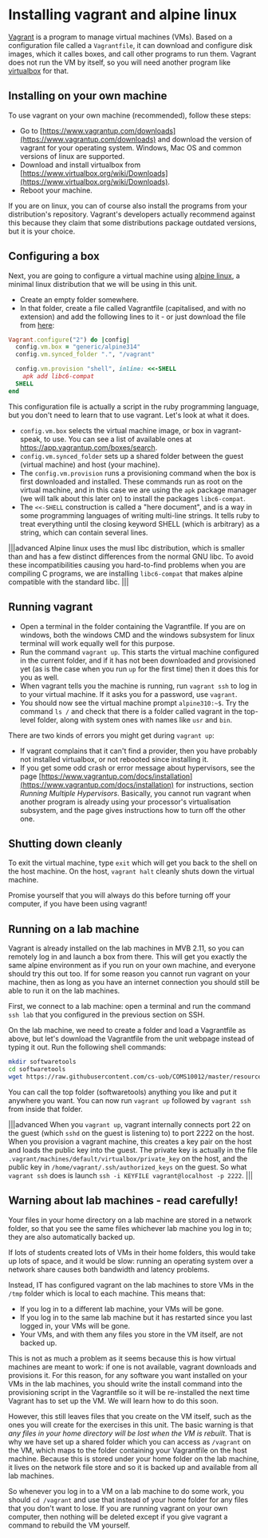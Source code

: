 # Installing vagrant and alpine linux

[Vagrant](https://www.vagrantup.com/) is a program to manage virtual machines (VMs). Based on a configuration file called a `Vagrantfile`, it can download and configure disk images, which it calles boxes, and call other programs to run them. Vagrant does not run the VM by itself, so you will need another program like [virtualbox](https://www.virtualbox.org/) for that.

## Installing on your own machine

To use vagrant on your own machine (recommended), follow these steps:

  * Go to [https://www.vagrantup.com/downloads](https://www.vagrantup.com/downloads) and download the version of vagrant for your operating system. Windows, Mac OS and common versions of linux are supported.
  * Download and install virtualbox from [https://www.virtualbox.org/wiki/Downloads](https://www.virtualbox.org/wiki/Downloads).
  * Reboot your machine.

If you are on linux, you can of course also install the programs from your distribution's repository. Vagrant's developers actually recommend against this because they claim that some distributions package outdated versions, but it is your choice.

## Configuring a box

Next, you are going to configure a virtual machine using [alpine linux](https://www.alpinelinux.org/), a minimal linux distribution that we will be using in this unit. 

  * Create an empty folder somewhere.
  * In that folder, create a file called Vagrantfile (capitalised, and with no extension) and add the following lines to it - or just download the file from [here](../resources/Vagrantfile):

```ruby
Vagrant.configure("2") do |config|
  config.vm.box = "generic/alpine314"
  config.vm.synced_folder ".", "/vagrant"

  config.vm.provision "shell", inline: <<-SHELL
    apk add libc6-compat
  SHELL
end
```

This configuration file is actually a script in the ruby programming language, but you don't need to learn that to use vagrant. Let's look at what it does.

  * `config.vm.box` selects the virtual machine image, or box in vagrant-speak, to use. You can see a list of available ones at https://app.vagrantup.com/boxes/search.
  * `config.vm.synced_folder` sets up a shared folder between the guest (virtual machine) and host (your machine).
  * The `config.vm.provision` runs a provisioning command when the box is first downloaded and installed. These commands run as root on the virtual machine, and in this case we are using the `apk` package manager (we will talk about this later on) to install the packages `libc6-compat`.
  * The `<<-SHELL` construction is called a "here document", and is a way in some programming languages of writing multi-line strings. It tells ruby to treat everything until the closing keyword SHELL (which is arbitrary) as a string, which can contain several lines.

|||advanced
Alpine linux uses the musl libc distribution, which is smaller than and has a few distinct differences from the normal GNU libc. To avoid these incompatibilities causing you hard-to-find problems when you are compiling C programs, we are installing `libc6-compat` that makes alpine compatible with the standard libc.
|||

## Running vagrant

  * Open a terminal in the folder containing the Vagrantfile. If you are on windows, both the windows CMD and the windows subsystem for linux terminal will work equally well for this purpose.
  * Run the command `vagrant up`. This starts the virtual machine configured in the current folder, and if it has not been downloaded and provisioned yet (as is the case when you run `up` for the first time) then it does this for you as well.
  * When vagrant tells you the machine is running, run `vagrant ssh` to log in to your virtual machine. If it asks you for a password, use `vagrant`.
  * You should now see the virtual machine prompt `alpine310:~$`. Try the command `ls /` and check that there is a folder called vagrant in the top-level folder, along with system ones with names like `usr` and `bin`.

There are two kinds of errors you might get during `vagrant up`:

  - If vagrant complains that it can't find a provider, then you have probably not installed virtualbox, or not rebooted since installing it.
  - If you get some odd crash or error message about hypervisors, see the page [https://www.vagrantup.com/docs/installation](https://www.vagrantup.com/docs/installation) for instructions, section _Running Multiple Hypervisors_. Basically, you cannot run vagrant when another program is already using your processor's virtualisation subsystem, and the page gives instructions how to turn off the other one.

## Shutting down cleanly

To exit the virtual machine, type `exit` which will get you back to the shell on the host machine. On the host, `vagrant halt` cleanly shuts down the virtual machine.

Promise yourself that you will always do this before turning off your computer, if you have been using vagrant!

## Running on a lab machine

Vagrant is already installed on the lab machines in MVB 2.11, so you can remotely log in and launch a box from there. This will get you exactly the same alpine environment as if you run on your own machine, and everyone should try this out too. If for some reason you cannot run vagrant on your machine, then as long as you have an internet connection you should still be able to run it on the lab machines.

First, we connect to a lab machine: open a terminal and run the command `ssh lab` that you configured in the previous section on SSH.

On the lab machine, we need to create a folder and load a Vagrantfile as above, but let's download the Vagrantfile from the unit webpage instead of typing it out. Run the following shell commands:

```sh
mkdir softwaretools
cd softwaretools
wget https://raw.githubusercontent.com/cs-uob/COMS10012/master/resources/week1/Vagrantfile
```

You can call the top folder (softwaretools) anything you like and put it anywhere you want. You can now run `vagrant up` followed by `vagrant ssh` from inside that folder.

|||advanced
When you `vagrant up`, vagrant internally connects port 22 on the guest (which `sshd` on the guest is listening to) to port 2222 on the host. When you provision a vagrant machine, this creates a key pair on the host and loads the public key into the guest. The private key is actually in the file `.vagrant/machines/default/virtualbox/private_key` on the host, and the public key in `/home/vagrant/.ssh/authorized_keys` on the guest. So what `vagrant ssh` does is launch `ssh -i KEYFILE vagrant@localhost -p 2222`.
|||

## Warning about lab machines - read carefully!

Your files in your home directory on a lab machine are stored in a network folder, so that you see the same files whichever lab machine you log in to; they are also automatically backed up.

If lots of students created lots of VMs in their home folders, this would take up lots of space, and it would be slow: running an operating system over a network share causes both bandwidth and latency problems.

Instead, IT has configured vagrant on the lab machines to store VMs in the `/tmp` folder which is local to each machine. This means that:

  * If you log in to a different lab machine, your VMs will be gone.
  * If you log in to the same lab machine but it has restarted since you last logged in, your VMs will be gone.
  * Your VMs, and with them any files you store in the VM itself, are not backed up.

This is not as much a problem as it seems because this is how virtual machines are meant to work: if one is not available, vagrant downloads and provisions it. For this reason, for any software you want installed on your VMs in the lab machines, you should write the install command into the provisioning script in the Vagrantfile so it will be re-installed the next time Vagrant has to set up the VM. We will learn how to do this soon.

However, this still leaves files that you create on the VM itself, such as the ones you will create for the exercises in this unit. The basic warning is that _any files in your home directory will be lost when the VM is rebuilt_. That is why we have set up a shared folder which you can access as `/vagrant` on the VM, which maps to the folder containing your Vagrantfile on the host machine. Because this is stored under your home folder on the lab machine, it lives on the network file store and so it is backed up and available from all lab machines.

So whenever you log in to a VM on a lab machine to do some work, you should `cd /vagrant` and use that instead of your home folder for any files that you don't want to lose. If you are running vagrant on your own computer, then nothing will be deleted except if you give vagrant a command to rebuild the VM yourself.
